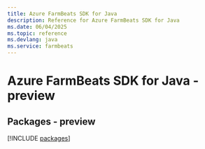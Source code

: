 ```yaml
---
title: Azure FarmBeats SDK for Java
description: Reference for Azure FarmBeats SDK for Java
ms.date: 06/04/2025
ms.topic: reference
ms.devlang: java
ms.service: farmbeats
---
```

# Azure FarmBeats SDK for Java - preview
## Packages - preview
[!INCLUDE [packages](farmbeats-index.md)]